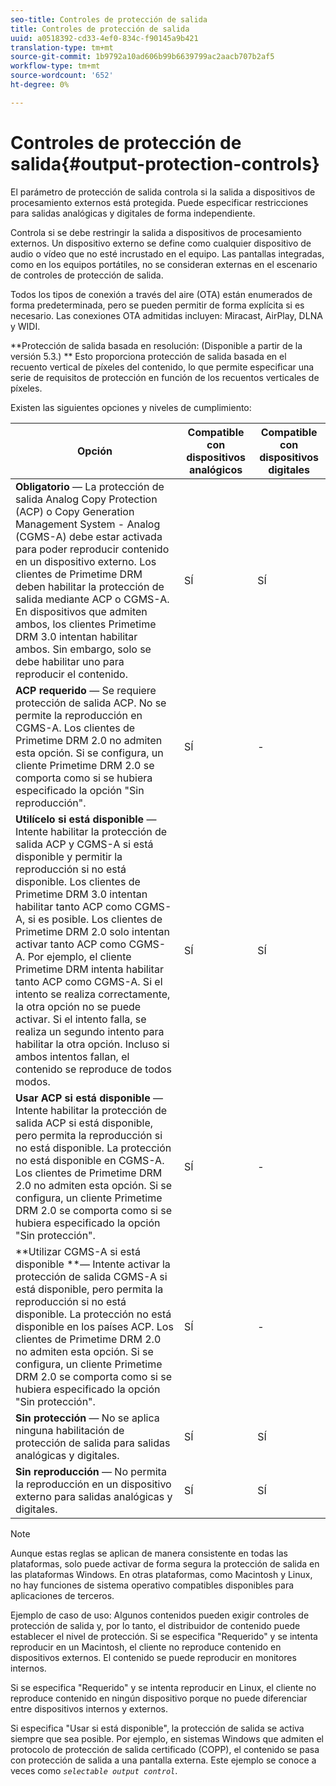 ```yaml
---
seo-title: Controles de protección de salida
title: Controles de protección de salida
uuid: a0518392-cd33-4ef0-834c-f90145a9b421
translation-type: tm+mt
source-git-commit: 1b9792a10ad606b99b6639799ac2aacb707b2af5
workflow-type: tm+mt
source-wordcount: '652'
ht-degree: 0%

---
```



# Controles de protección de salida{#output-protection-controls}

El parámetro de protección de salida controla si la salida a dispositivos de procesamiento externos está protegida. Puede especificar restricciones para salidas analógicas y digitales de forma independiente.

Controla si se debe restringir la salida a dispositivos de procesamiento externos. Un dispositivo externo se define como cualquier dispositivo de audio o vídeo que no esté incrustado en el equipo. Las pantallas integradas, como en los equipos portátiles, no se consideran externas en el escenario de controles de protección de salida.

Todos los tipos de conexión a través del aire (OTA) están enumerados de forma predeterminada, pero se pueden permitir de forma explícita si es necesario. Las conexiones OTA admitidas incluyen: Miracast, AirPlay, DLNA y WIDI.

**Protección de salida basada en resolución: (Disponible a partir de la versión 5.3.) ** Esto proporciona protección de salida basada en el recuento vertical de píxeles del contenido, lo que permite especificar una serie de requisitos de protección en función de los recuentos verticales de píxeles.

Existen las siguientes opciones y niveles de cumplimiento:

| Opción | Compatible con dispositivos analógicos | Compatible con dispositivos digitales |
|---|---|---|
| **Obligatorio** — La protección de salida Analog Copy Protection (ACP) o Copy Generation Management System - Analog (CGMS-A) debe estar activada para poder reproducir contenido en un dispositivo externo. Los clientes de Primetime DRM deben habilitar la protección de salida mediante ACP o CGMS-A. En dispositivos que admiten ambos, los clientes Primetime DRM 3.0 intentan habilitar ambos. Sin embargo, solo se debe habilitar uno para reproducir el contenido. | SÍ | SÍ |
| **ACP requerido** — Se requiere protección de salida ACP. No se permite la reproducción en CGMS-A. Los clientes de Primetime DRM 2.0 no admiten esta opción. Si se configura, un cliente Primetime DRM 2.0 se comporta como si se hubiera especificado la opción &quot;Sin reproducción&quot;. | SÍ | - |
| **Utilícelo si está disponible** — Intente habilitar la protección de salida ACP y CGMS-A si está disponible y permitir la reproducción si no está disponible. Los clientes de Primetime DRM 3.0 intentan habilitar tanto ACP como CGMS-A, si es posible. Los clientes de Primetime DRM 2.0 solo intentan activar tanto ACP como CGMS-A. Por ejemplo, el cliente Primetime DRM intenta habilitar tanto ACP como CGMS-A. Si el intento se realiza correctamente, la otra opción no se puede activar. Si el intento falla, se realiza un segundo intento para habilitar la otra opción. Incluso si ambos intentos fallan, el contenido se reproduce de todos modos. | SÍ | SÍ |
| **Usar ACP si está disponible** — Intente habilitar la protección de salida ACP si está disponible, pero permita la reproducción si no está disponible. La protección no está disponible en CGMS-A. Los clientes de Primetime DRM 2.0 no admiten esta opción. Si se configura, un cliente Primetime DRM 2.0 se comporta como si se hubiera especificado la opción &quot;Sin protección&quot;. | SÍ | - |
| **Utilizar CGMS-A si está disponible **— Intente activar la protección de salida CGMS-A si está disponible, pero permita la reproducción si no está disponible. La protección no está disponible en los países ACP. Los clientes de Primetime DRM 2.0 no admiten esta opción. Si se configura, un cliente Primetime DRM 2.0 se comporta como si se hubiera especificado la opción &quot;Sin protección&quot;. | SÍ | - |
| **Sin protección** — No se aplica ninguna habilitación de protección de salida para salidas analógicas y digitales. | SÍ | SÍ |
| **Sin reproducción** — No permita la reproducción en un dispositivo externo para salidas analógicas y digitales. | SÍ | SÍ |

>[!NOTE]
>
>Aunque estas reglas se aplican de manera consistente en todas las plataformas, solo puede activar de forma segura la protección de salida en las plataformas Windows. En otras plataformas, como Macintosh y Linux, no hay funciones de sistema operativo compatibles disponibles para aplicaciones de terceros.

Ejemplo de caso de uso: Algunos contenidos pueden exigir controles de protección de salida y, por lo tanto, el distribuidor de contenido puede establecer el nivel de protección. Si se especifica &quot;Requerido&quot; y se intenta reproducir en un Macintosh, el cliente no reproduce contenido en dispositivos externos. El contenido se puede reproducir en monitores internos.

Si se especifica &quot;Requerido&quot; y se intenta reproducir en Linux, el cliente no reproduce contenido en ningún dispositivo porque no puede diferenciar entre dispositivos internos y externos.

Si especifica &quot;Usar si está disponible&quot;, la protección de salida se activa siempre que sea posible. Por ejemplo, en sistemas Windows que admiten el protocolo de protección de salida certificado (COPP), el contenido se pasa con protección de salida a una pantalla externa. Este ejemplo se conoce a veces como *`selectable output control`*.
